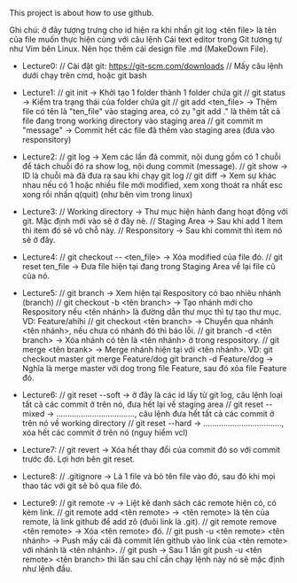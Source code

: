 This project is about how to use github.

Ghi chú: <id> ở đây tượng trưng cho id hiện ra khi nhấn git log
		 <tên file> là tên của file muốn thực hiện cùng với câu lệnh
		 Cái text editor trong Git tương tự như Vim bên Linux.
		 Nên học thêm cái design file .md (MakeDown File).

- Lecture0: // Cài đặt git: https://git-scm.com/downloads
			// Mấy câu lệnh dưới chạy trên cmd, hoặc git bash

- Lecture1: // git init -> Khởi tạo 1 folder thành 1 folder chứa git
			// git status -> Kiểm tra trạng thái của folder chứa git
			// git add <ten_file> -> Thêm file có tên là "ten_file" vào staging area, có zụ "git add ." là thêm tất cả file đang trong working directory vào staging area
			// git commit m "message" -> Commit hết các file đã thêm vào staging area (đưa vào responsitory)

- Lecture2: // git log -> Xem các lần đã commit, nội dung gồm có 1 chuỗi để tách chuỗi đó ra show log, nội dung commit (message).
			// git show <id> -> ID là chuỗi mà đã đưa ra sau khi chạy git log
			// git diff -> Xem sự khác nhau nếu có 1 hoặc nhiều file mới modified, xem xong thoát ra nhất esc xong rồi nhấn q(quit) (như bên vim trong linux)

- Lecture3: // Working directory -> Thư mục hiện hành đang hoạt động với git. Mặc định mới vào sẽ ở đây nè.
			// Staging Area -> Sau khi add 1 item thì item đó sẽ vô chỗ này.
			// Responsitory -> Sau khi commit thì item nó sẽ ở đây.

- Lecture4: // git checkout -- <ten_file> -> Xóa modified của file đó.
			// git reset ten_file -> Đưa file hiện tại đang trong Staging Area về lại file cũ của nó.

- Lecture5: // git branch -> Xem hiện tại Respository có bao nhiêu nhánh (branch)
			// git checkout -b <tên branch> -> Tạo nhánh mới cho Respository nếu <tên nhánh> là đường dẫn thư mục thì tự tạo thư mục. VD: Feature/ahihi
			// git checkout <tên branch> -> Chuyển qua nhánh <tên nhánh>, nếu chưa có nhánh đó thì báo lỗi.
			// git branch -d <tên branch> -> Xóa nhánh có tên là <tên nhánh> ở trong respository.
			// git merge <tên brank> -> Merge nhánh hiện tại với <tên nhánh>. VD: git checkout master
																				  git merge Feature/dog
																				  git branch -d Feature/dog
																				  -> Nghĩa là merge master với dog trong file Feature, sau đó xóa file Feature đó.

- Lecture6: // git reset --soft <id> -> <id> ở đây là các id lấy từ git log, câu lệnh loại tất cả các commit ở trên nó, đưa hết lại về staging area
			// git reset --mixed <id> -> ..................................., câu lệnh đưa hết tất cả các commit ở trên nó về working directory
			// git reset --hard <id> -> ..................................., xóa hết các commit ở trên nó (nguy hiểm vcl)

- Lecture7: // git revert <id> -> Xóa hết thay đổi của commit đó so với commit trước đó. Lợi hơn bên git reset.

- Lecture8: // .gitignore -> Là 1 file và bỏ tên file vào đó, sau đó khi mọi thao tác với git sẽ bỏ qua file đó.

- Lecture9: // git remote -v -> Liệt kê danh sách các remote hiện có, có kèm link.
			// git remote add <tên remote> <link> -> <tên remote> là tên của remote, <link> là link github để add zô (đuôi link là .git).
			// git remote remove <tên remote> -> Xóa <tên remote> đó.
			// git push -u <tên remote> <tên nhánh> -> Push mấy cái đã commit lên github vào link của <tên remote> với nhánh là <tên nhánh>.
			// git push -> Sau 1 lần git push -u <tên remote> <tên branch> thì lần sau chỉ cần chạy lệnh này nó sẽ mặc định như lệnh đầu.

